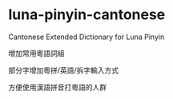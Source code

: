 # luna-pinyin-cantonese
Cantonese Extended Dictionary for Luna Pinyin

增加常用粵語詞組

部分字增加粵拼/英語/拆字輸入方式

方便使用漢語拼音打粵語的人群
